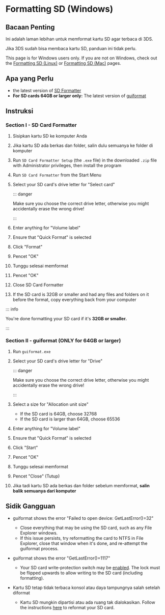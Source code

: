 # Formatting SD (Windows)

## Bacaan Penting

Ini adalah laman lebihan untuk memformat kartu SD agar terbaca di 3DS.

Jika 3DS sudah bisa membaca kartu SD, panduan ini tidak perlu.

This page is for Windows users only. If you are not on Windows, check out the [Formatting SD (Linux)](formatting-sd-\(linux\)) or [Formatting SD (Mac)](formatting-sd-\(mac\)) pages.

## Apa yang Perlu

- the latest version of [SD Formatter](https://www.sdcard.org/downloads/formatter/sd-memory-card-formatter-for-windows-download/)
- **For SD cards 64GB or larger only:** The latest version of [guiformat](http://ridgecrop.co.uk/index.htm?guiformat.htm)

## Instruksi

### Section I - SD Card Formatter

1. Sisipkan kartu SD ke komputer Anda

2. Jika kartu SD ada berkas dan folder, salin dulu semuanya ke folder di komputer

3. Run `SD Card Formatter Setup` (the `.exe` file) in the downloaded `.zip` file with Administrator privileges, then install the program

4. Run `SD Card Formatter` from the Start Menu

5. Select your SD card's drive letter for "Select card"

   ::: danger

   Make sure you choose the correct drive letter, otherwise you might accidentally erase the wrong drive!

   :::

6. Enter anything for "Volume label"

7. Ensure that "Quick Format" is selected

8. Click "Format"

9. Pencet "OK"

10. Tunggu selesai memformat

11. Pencet "OK"

12. Close SD Card Formatter

13. If the SD card is 32GB or smaller and had any files and folders on it before the format, copy everything back from your computer

::: info

You're done formatting your SD card if it's **32GB or smaller.**

:::

### Section II - guiformat (ONLY for 64GB or larger)

1. Run `guiformat.exe`

2. Select your SD card's drive letter for "Drive"

   ::: danger

   Make sure you choose the correct drive letter, otherwise you might accidentally erase the wrong drive!

   :::

3. Select a size for "Allocation unit size"
   - If the SD card is 64GB, choose 32768
   - If the SD card is larger than 64GB, choose 65536

4. Enter anything for "Volume label"

5. Ensure that "Quick Format" is selected

6. Click "Start"

7. Pencet "OK"

8. Tunggu selesai memformat

9. Pencet "Close" (Tutup)

10. Jika tadi kartu SD ada berkas dan folder sebelum memformat, **salin balik semuanya dari komputer**

## Sidik Gangguan

- guiformat shows the error "Failed to open device: GetLastError()=32"
  - Close everything that may be using the SD card, such as any File Explorer windows.
  - If this issue persists, try reformatting the card to NTFS in File Explorer, close that window when it's done, and re-attempt the guiformat process.

- guiformat shows the error "GetLastError()=1117"
  - Your SD card write-protection switch may be [enabled](/images/sdlock.png). The lock must be flipped upwards to allow writing to the SD card (including formatting).

- Kartu SD tetap tidak terbaca konsol atau daya tampungnya salah setelah diformat
  - Kartu SD mungkin dipartisi atau ada ruang tak dialokasikan. Follow the instructions [here](https://wiki.hacks.guide/wiki/SD_Clean/Windows) to reformat your SD card.
